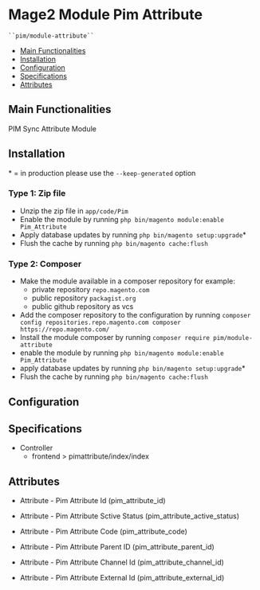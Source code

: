 # Mage2 Module Pim Attribute

    ``pim/module-attribute``

 - [Main Functionalities](#markdown-header-main-functionalities)
 - [Installation](#markdown-header-installation)
 - [Configuration](#markdown-header-configuration)
 - [Specifications](#markdown-header-specifications)
 - [Attributes](#markdown-header-attributes)


## Main Functionalities
PIM Sync Attribute Module

## Installation
\* = in production please use the `--keep-generated` option

### Type 1: Zip file

 - Unzip the zip file in `app/code/Pim`
 - Enable the module by running `php bin/magento module:enable Pim_Attribute`
 - Apply database updates by running `php bin/magento setup:upgrade`\*
 - Flush the cache by running `php bin/magento cache:flush`

### Type 2: Composer

 - Make the module available in a composer repository for example:
    - private repository `repo.magento.com`
    - public repository `packagist.org`
    - public github repository as vcs
 - Add the composer repository to the configuration by running `composer config repositories.repo.magento.com composer https://repo.magento.com/`
 - Install the module composer by running `composer require pim/module-attribute`
 - enable the module by running `php bin/magento module:enable Pim_Attribute`
 - apply database updates by running `php bin/magento setup:upgrade`\*
 - Flush the cache by running `php bin/magento cache:flush`


## Configuration




## Specifications

 - Controller
	- frontend > pimattribute/index/index


## Attributes

 - Attribute - Pim Attribute Id (pim_attribute_id)

 - Attribute - Pim Attribute Sctive Status (pim_attribute_active_status)

 - Attribute - Pim Attribute Code (pim_attribute_code)

 - Attribute - Pim Attribute Parent ID (pim_attribute_parent_id)

 - Attribute - Pim Attribute Channel Id (pim_attribute_channel_id)

 - Attribute - Pim Attribute External Id (pim_attribute_external_id)

